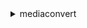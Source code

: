 <details><summary>mediaconvert</summary><blockquote>

- **<details><summary>associate-certificate</summary><blockquote>**

  * --arn
  * --cli-input-json
  * --cli-input-yaml
  * --generate-cli-skeleton


- **<details><summary>cancel-job</summary><blockquote>**

  * --id
  * --cli-input-json
  * --cli-input-yaml
  * --generate-cli-skeleton


- **<details><summary>create-job</summary><blockquote>**

  * --acceleration-settings
  * --billing-tags-source
  * --client-request-token
  * --hop-destinations
  * --job-template
  * --priority
  * --queue
  * --role
  * --settings
  * --simulate-reserved-queue
  * --status-update-interval
  * --tags
  * --user-metadata
  * --cli-input-json
  * --cli-input-yaml
  * --generate-cli-skeleton


- **<details><summary>create-job-template</summary><blockquote>**

  * --acceleration-settings
  * --category
  * --description
  * --hop-destinations
  * --name
  * --priority
  * --queue
  * --settings
  * --status-update-interval
  * --tags
  * --cli-input-json
  * --cli-input-yaml
  * --generate-cli-skeleton


- **<details><summary>create-preset</summary><blockquote>**

  * --category
  * --description
  * --name
  * --settings
  * --tags
  * --cli-input-json
  * --cli-input-yaml
  * --generate-cli-skeleton


- **<details><summary>create-queue</summary><blockquote>**

  * --description
  * --name
  * --pricing-plan
  * --reservation-plan-settings
  * --status
  * --tags
  * --cli-input-json
  * --cli-input-yaml
  * --generate-cli-skeleton


- **<details><summary>delete-job-template</summary><blockquote>**

  * --name
  * --cli-input-json
  * --cli-input-yaml
  * --generate-cli-skeleton


- **<details><summary>delete-preset</summary><blockquote>**

  * --name
  * --cli-input-json
  * --cli-input-yaml
  * --generate-cli-skeleton


- **<details><summary>delete-queue</summary><blockquote>**

  * --name
  * --cli-input-json
  * --cli-input-yaml
  * --generate-cli-skeleton


- **<details><summary>describe-endpoints</summary><blockquote>**

  * --mode
  * --cli-input-json
  * --cli-input-yaml
  * --starting-token
  * --page-size
  * --max-items
  * --generate-cli-skeleton


- **<details><summary>disassociate-certificate</summary><blockquote>**

  * --arn
  * --cli-input-json
  * --cli-input-yaml
  * --generate-cli-skeleton


- **<details><summary>get-job</summary><blockquote>**

  * --id
  * --cli-input-json
  * --cli-input-yaml
  * --generate-cli-skeleton


- **<details><summary>get-job-template</summary><blockquote>**

  * --name
  * --cli-input-json
  * --cli-input-yaml
  * --generate-cli-skeleton


- **<details><summary>get-preset</summary><blockquote>**

  * --name
  * --cli-input-json
  * --cli-input-yaml
  * --generate-cli-skeleton


- **<details><summary>get-queue</summary><blockquote>**

  * --name
  * --cli-input-json
  * --cli-input-yaml
  * --generate-cli-skeleton


- **<details><summary>help</summary><blockquote>**

  * 


- **<details><summary>list-jobs</summary><blockquote>**

  * --order
  * --queue
  * --status
  * --cli-input-json
  * --cli-input-yaml
  * --starting-token
  * --page-size
  * --max-items
  * --generate-cli-skeleton


- **<details><summary>list-job-templates</summary><blockquote>**

  * --category
  * --list-by
  * --order
  * --cli-input-json
  * --cli-input-yaml
  * --starting-token
  * --page-size
  * --max-items
  * --generate-cli-skeleton


- **<details><summary>list-presets</summary><blockquote>**

  * --category
  * --list-by
  * --order
  * --cli-input-json
  * --cli-input-yaml
  * --starting-token
  * --page-size
  * --max-items
  * --generate-cli-skeleton


- **<details><summary>list-queues</summary><blockquote>**

  * --list-by
  * --order
  * --cli-input-json
  * --cli-input-yaml
  * --starting-token
  * --page-size
  * --max-items
  * --generate-cli-skeleton


- **<details><summary>list-tags-for-resource</summary><blockquote>**

  * --arn
  * --cli-input-json
  * --cli-input-yaml
  * --generate-cli-skeleton


- **<details><summary>tag-resource</summary><blockquote>**

  * --arn
  * --tags
  * --cli-input-json
  * --cli-input-yaml
  * --generate-cli-skeleton


- **<details><summary>untag-resource</summary><blockquote>**

  * --arn
  * --tag-keys
  * --cli-input-json
  * --cli-input-yaml
  * --generate-cli-skeleton


- **<details><summary>update-job-template</summary><blockquote>**

  * --acceleration-settings
  * --category
  * --description
  * --hop-destinations
  * --name
  * --priority
  * --queue
  * --settings
  * --status-update-interval
  * --cli-input-json
  * --cli-input-yaml
  * --generate-cli-skeleton


- **<details><summary>update-preset</summary><blockquote>**

  * --category
  * --description
  * --name
  * --settings
  * --cli-input-json
  * --cli-input-yaml
  * --generate-cli-skeleton


- **<details><summary>update-queue</summary><blockquote>**

  * --description
  * --name
  * --reservation-plan-settings
  * --status
  * --cli-input-json
  * --cli-input-yaml
  * --generate-cli-skeleton


</blockquote></details>
</blockquote></details>
</blockquote></details>
</blockquote></details>
</blockquote></details>
</blockquote></details>
</blockquote></details>
</blockquote></details>
</blockquote></details>
</blockquote></details>
</blockquote></details>
</blockquote></details>
</blockquote></details>
</blockquote></details>
</blockquote></details>
</blockquote></details>
</blockquote></details>
</blockquote></details>
</blockquote></details>
</blockquote></details>
</blockquote></details>
</blockquote></details>
</blockquote></details>
</blockquote></details>
</blockquote></details>
</blockquote></details>
</blockquote></details>
